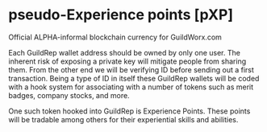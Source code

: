 # pseudo-Experience points [pXP]
Official ALPHA-informal blockchain currency for GuildWorx.com

Each GuildRep wallet address should be owned by only one user. The inherent risk of exposing a private key will mitigate people from sharing them. From the other end we will be verifying ID before sending out a first transaction. Being a type of ID in itself these GuildRep wallets will be coded with a hook system for associating with a number of tokens such as merit badges, company stocks, and more.

One such token hooked into GuildRep is Experience Points. These points will be tradable among others for their experiential skills and abilities.
